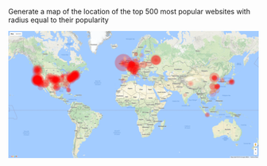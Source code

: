 Generate a map of the location of the top 500 most popular websites with radius equal to their popularity

![Generated map](map.png)
